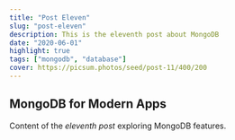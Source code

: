 ```yaml
---
title: "Post Eleven"
slug: "post-eleven"
description: This is the eleventh post about MongoDB
date: "2020-06-01"
highlight: true
tags: ["mongodb", "database"]
cover: https://picsum.photos/seed/post-11/400/200
---
```


## MongoDB for Modern Apps

Content of the _eleventh post_ exploring MongoDB features.

<!-- Generated by Copilot -->
